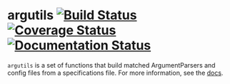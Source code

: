 argutils [![Build Status](https://travis-ci.org/eclarke/argutils.svg?branch=master)](https://travis-ci.org/eclarke/argutils) [![Coverage Status](https://coveralls.io/repos/eclarke/argutils/badge.svg?branch=master&service=github)](https://coveralls.io/github/eclarke/argutils?branch=master) [![Documentation Status](https://readthedocs.org/projects/argutils/badge/?version=latest)](http://argutils.readthedocs.org/en/latest/?badge=latest)
=========

`argutils` is a set of functions that build matched ArgumentParsers and config files from a specifications file. For more information, see the [docs](http://argutils.readthedocs.org/en/latest/argutils.html).
